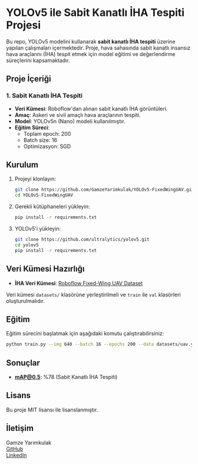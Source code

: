 # YOLOv5 ile Sabit Kanatlı İHA Tespiti Projesi

Bu repo, YOLOv5 modelini kullanarak **sabit kanatlı İHA tespiti** üzerine yapılan çalışmaları içermektedir. Proje, hava sahasında sabit kanatlı insansız hava araçlarını (İHA) tespit etmek için model eğitimi ve değerlendirme süreçlerini kapsamaktadır.

## Proje İçeriği

### 1. Sabit Kanatlı İHA Tespiti
- **Veri Kümesi**: Roboflow'dan alınan sabit kanatlı İHA görüntüleri.
- **Amaç**: Askeri ve sivil amaçlı hava araçlarının tespiti.
- **Model**: YOLOv5n (Nano) modeli kullanılmıştır.
- **Eğitim Süreci**: 
  - Toplam epoch: 200
  - Batch size: 16
  - Optimizasyon: SGD

## Kurulum

1. Projeyi klonlayın:
   ```bash
   git clone https://github.com/GamzeYarimkulak/YOLOv5-FixedWingUAV.git
   cd YOLOv5-FixedWingUAV
   ```

2. Gerekli kütüphaneleri yükleyin:
   ```bash
   pip install -r requirements.txt
   ```

3. YOLOv5'i yükleyin:
   ```bash
   git clone https://github.com/ultralytics/yolov5.git
   cd yolov5
   pip install -r requirements.txt
   ```

## Veri Kümesi Hazırlığı
- **İHA Veri Kümesi**: [Roboflow Fixed-Wing UAV Dataset](https://roboflow.com/)

Veri kümesi `datasets/` klasörüne yerleştirilmeli ve `train` ile `val` klasörleri oluşturulmalıdır.

## Eğitim

Eğitim sürecini başlatmak için aşağıdaki komutu çalıştırabilirsiniz:
```bash
python train.py --img 640 --batch 16 --epochs 200 --data datasets/uav.yaml --weights yolov5n.pt --name uav_detection
```

## Sonuçlar
- **mAP@0.5**: %78 (Sabit Kanatlı İHA Tespiti)

## Lisans
Bu proje MIT lisansı ile lisanslanmıştır.

## İletişim
Gamze Yarımkulak  
[GitHub](https://github.com/GamzeYarimkulak)  
[LinkedIn](https://www.linkedin.com/in/gamze-yarimkulak-355a6933a/)


